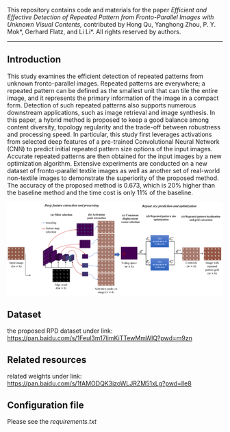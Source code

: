 This repository contains code and materials for the paper _Efficient and Effective Detection of Repeated Pattern from Fronto-Parallel Images with Unknown Visual Contents,_ contributed by Hong Qu, Yanghong Zhou, P. Y. Mok*, Gerhard Flatz, and Li Li*. All rights reserved by authors.

-----
## Introduction

This study examines the efficient detection of repeated patterns from unknown fronto-parallel images. Repeated patterns are everywhere; a repeated pattern can be defined as the smallest unit that can tile the entire image, and it represents the primary information of the image in a compact form. Detection of such repeated patterns also supports numerous downstream applications, such as image retrieval and image synthesis. In this paper, a hybrid method is proposed to keep a good balance among content diversity, topology regularity and the trade-off between robustness and processing speed. In particular, this study first leverages activations from selected deep features of a pre-trained Convolutional Neural Network (CNN) to predict initial repeated pattern size options of the input images. Accurate repeated patterns are then obtained for the input images by a new optimization algorithm. Extensive experiments are conducted on a new dataset of fronto-parallel textile images as well as another set of real-world non-textile images to demonstrate the superiority of the proposed method. The accuracy of the proposed method is 0.673, which is 20% higher than the baseline method and the time cost is only 11% of the baseline. 

![The method pipeline.](assets/final-pipeline.png)

## Dataset

the proposed RPD dataset under link: https://pan.baidu.com/s/1Feul3m17limKiTTewMmWlQ?pwd=m9zn

## Related resources
related weights under link: https://pan.baidu.com/s/1fAMODQK3izoWLJRZM51xLg?pwd=lle8 

## Configuration file
Please see the _requirements.txt_
